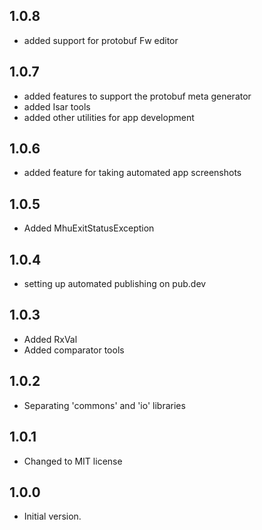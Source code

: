 ## 1.0.8

- added support for protobuf Fw editor

## 1.0.7

- added features to support the protobuf meta generator
- added Isar tools
- added other utilities for app development

## 1.0.6

- added feature for taking automated app screenshots

## 1.0.5

- Added MhuExitStatusException
 
## 1.0.4

- setting up automated publishing on pub.dev

## 1.0.3

- Added RxVal
- Added comparator tools
 
## 1.0.2

- Separating 'commons' and 'io' libraries
 
## 1.0.1

- Changed to MIT license

## 1.0.0

- Initial version.
